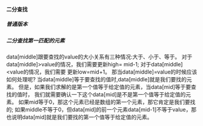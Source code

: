 #### 二分查找

##### 普通版本




##### 二分查找第一匹配的元素

data[middle]跟要查找的value的大小关系有三种情况:大于、小于、等于。
对于data[middle]>value的情况，我们需要更新high= mid-1;
对于data[middle]<value的情况，我们需要 更新low=mid+1。
那当data[middle]=value的时候应该如何处理呢?
当data[middle]等于要查找的值时,data[middle]就是我们要找的元素。
但是，如果我们求解的是第一个值等于给定值的元素，当data[mid]等于要查找的值时，
我们就需要确认一下这个data[mid]是不是第一个值等于给定值的元素。
如果mid等于0，那这个元素已经是数组的第一个元素，那它肯定是我们要找的;
如果middle不等于0，但data[mid]的前一个元素data[mid-1]不等于value，那也说明data[mid]就是我们要找的第一个值等于给定值的元素。



